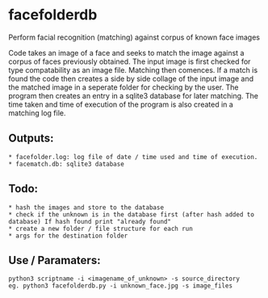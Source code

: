 # facefolderdb

Perform facial recognition (matching) against corpus of known face images

Code takes an image of a face and seeks to match the image against a corpus
of faces previously obtained. The input image is first checked for type
compatability as an image file.  Matching then comences. If a match is found
the code then creates a side by side collage of the input image and the
matched image in a seperate folder for checking by the user. The program then creates an entry
in a sqlite3 database for later matching.  The time taken and time of execution
of the program is also created in a matching log file.

## Outputs: 
    * facefolder.log: log file of date / time used and time of execution. 
    * facematch.db: sqlite3 database 


## Todo:   
    * hash the images and store to the database 
    * check if the unknown is in the database first (after hash added to database) If hash found print "already found"
    * create a new folder / file structure for each run 
    * args for the destination folder 


## Use / Paramaters:
    python3 scriptname -i <imagename_of_unknown> -s source_directory
    eg. python3 facefolderdb.py -i unknown_face.jpg -s image_files
